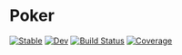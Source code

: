 # Poker

[![Stable](https://img.shields.io/badge/docs-stable-blue.svg)](https://itscoe.github.io/Poker.jl/stable)
[![Dev](https://img.shields.io/badge/docs-dev-blue.svg)](https://itscoe.github.io/Poker.jl/dev)
[![Build Status](https://github.com/itscoe/Poker.jl/workflows/CI/badge.svg)](https://github.com/itscoe/Poker.jl/actions)
[![Coverage](https://codecov.io/gh/itscoe/Poker.jl/branch/master/graph/badge.svg)](https://codecov.io/gh/itscoe/Poker.jl)
